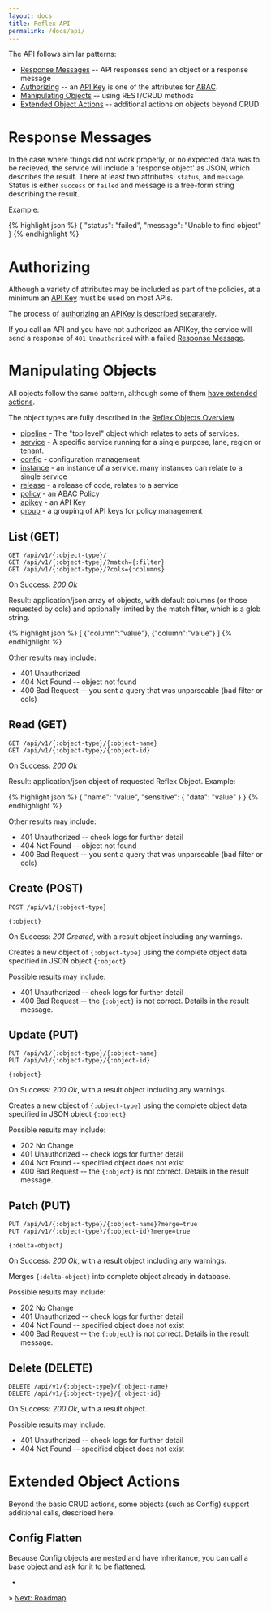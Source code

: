 ```yaml
---
layout: docs
title: Reflex API
permalink: /docs/api/
---
```


The API follows similar patterns:

* [Response Messages](#response-messages) -- API responses send an object or a response message
* [Authorizing](#authorizing) -- an [API Key](/docs/apikeys/) is one of the attributes for [ABAC](/why/security/).
* [Manipulating Objects](#manipulating-objects) -- using REST/CRUD methods
* [Extended Object Actions](#extended-object-actions) -- additional actions on objects beyond CRUD

# Response Messages

In the case where things did not work properly, or no expected data was to be recieved, the service will include a 'response object'
as JSON, which describes the result.  There at least two attributes: `status`, and `message`.   Status is either `success` or `failed` and
message is a free-form string describing the result.

Example:

{% highlight json %}
    {
        "status": "failed",
        "message": "Unable to find object"
    }
{% endhighlight %}

# Authorizing

Although a variety of attributes may be included as part of the policies, at a minimum an [API Key](/docs/apikeys/) must be used on most APIs.

The process of [authorizing an APIKey is described separately](/docs/apikeys).

If you call an API and you have not authorized an APIKey, the service will send a response of `401 Unauthorized` with a failed [Response Message](#response-messages).

# Manipulating Objects

All objects follow the same pattern, although some of them [have extended actions](#extended-object-actions).

The object types are fully described in the [Reflex Objects Overview](/docs/objects/).

* [pipeline](/docs/objects#pipeline) - The "top level" object which relates to sets of services.
* [service](/docs/objects#service) - A specific service running for a single purpose, lane, region or tenant.
* [config](/docs/objects#config) - configuration management
* [instance](/docs/objects#instance) - an instance of a service.  many instances can relate to a single service
* [release](/docs/objects#release) - a release of code, relates to a service
* [policy](/docs/objects#policy) - an ABAC Policy
* [apikey](/docs/objects#apikey) - an API Key
* [group](/docs/objects#group) - a grouping of API keys for policy management

## List (GET)

	GET /api/v1/{:object-type}/
	GET /api/v1/{:object-type}/?match={:filter}
	GET /api/v1/{:object-type}/?cols={:columns}

On Success: *200 Ok*

Result: application/json array of objects, with default columns (or those requested by cols) and optionally limited by the match filter, which is a glob string.

{% highlight json %}
[
    {"column":"value"},
    {"column":"value"}
]
{% endhighlight %}

Other results may include:

* 401 Unauthorized
* 404 Not Found -- object not found
* 400 Bad Request --  you sent a query that was unparseable (bad filter or cols)

## Read (GET)

	GET /api/v1/{:object-type}/{:object-name}
	GET /api/v1/{:object-type}/{:object-id}

On Success: *200 Ok*

Result: application/json object of requested Reflex Object. Example:

{% highlight json %}
{
    "name": "value",
    "sensitive": {
        "data": "value"
    }
}
{% endhighlight %}

Other results may include:

* 401 Unauthorized -- check logs for further detail
* 404 Not Found -- object not found
* 400 Bad Request --  you sent a query that was unparseable (bad filter or cols)

## Create (POST)

	POST /api/v1/{:object-type}
	
	{:object}

On Success: *201 Created*, with a result object including any warnings.

Creates a new object of `{:object-type}` using the complete object data specified in JSON object `{:object}`

Possible results may include:

* 401 Unauthorized -- check logs for further detail
* 400 Bad Request -- the `{:object}` is not correct.  Details in the result message.

## Update (PUT)

	PUT /api/v1/{:object-type}/{:object-name}
	PUT /api/v1/{:object-type}/{:object-id}

	{:object}

On Success: *200 Ok*, with a result object including any warnings.

Creates a new object of `{:object-type}` using the complete object data specified in JSON object `{:object}`

Possible results may include:

* 202 No Change
* 401 Unauthorized -- check logs for further detail
* 404 Not Found -- specified object does not exist
* 400 Bad Request -- the `{:object}` is not correct.  Details in the result message.

## Patch (PUT)

	PUT /api/v1/{:object-type}/{:object-name}?merge=true
	PUT /api/v1/{:object-type}/{:object-id}?merge=true

	{:delta-object}

On Success: *200 Ok*, with a result object including any warnings.

Merges `{:delta-object}` into complete object already in database.

Possible results may include:

* 202 No Change
* 401 Unauthorized -- check logs for further detail
* 404 Not Found -- specified object does not exist
* 400 Bad Request -- the `{:object}` is not correct.  Details in the result message.

## Delete (DELETE)

	DELETE /api/v1/{:object-type}/{:object-name}
	DELETE /api/v1/{:object-type}/{:object-id}

On Success: *200 Ok*, with a result object.

Possible results may include:

* 401 Unauthorized -- check logs for further detail
* 404 Not Found -- specified object does not exist

# Extended Object Actions

Beyond the basic CRUD actions, some objects (such as Config) support additional calls, described here.

## Config Flatten

Because Config objects are nested and have inheritance, you can call a base object and ask for it to be flattened.

-

&raquo; [Next: Roadmap](/docs/roadmap/)
